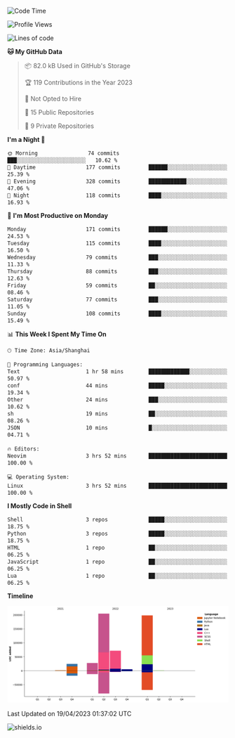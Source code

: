 <!--START_SECTION:waka-->
![Code Time](http://img.shields.io/badge/Code%20Time-250%20hrs%2032%20mins-blue)

![Profile Views](http://img.shields.io/badge/Profile%20Views-1-blue)

![Lines of code](https://img.shields.io/badge/From%20Hello%20World%20I%27ve%20Written-531.2%20thousand%20lines%20of%20code-blue)

**🐱 My GitHub Data** 

> 📦 82.0 kB Used in GitHub's Storage 
 > 
> 🏆 119 Contributions in the Year 2023
 > 
> 🚫 Not Opted to Hire
 > 
> 📜 15 Public Repositories 
 > 
> 🔑 9 Private Repositories 
 > 
**I'm a Night 🦉** 

```text
🌞 Morning                74 commits          ███░░░░░░░░░░░░░░░░░░░░░░   10.62 % 
🌆 Daytime                177 commits         ██████░░░░░░░░░░░░░░░░░░░   25.39 % 
🌃 Evening                328 commits         ████████████░░░░░░░░░░░░░   47.06 % 
🌙 Night                  118 commits         ████░░░░░░░░░░░░░░░░░░░░░   16.93 % 
```
📅 **I'm Most Productive on Monday** 

```text
Monday                   171 commits         ██████░░░░░░░░░░░░░░░░░░░   24.53 % 
Tuesday                  115 commits         ████░░░░░░░░░░░░░░░░░░░░░   16.50 % 
Wednesday                79 commits          ███░░░░░░░░░░░░░░░░░░░░░░   11.33 % 
Thursday                 88 commits          ███░░░░░░░░░░░░░░░░░░░░░░   12.63 % 
Friday                   59 commits          ██░░░░░░░░░░░░░░░░░░░░░░░   08.46 % 
Saturday                 77 commits          ███░░░░░░░░░░░░░░░░░░░░░░   11.05 % 
Sunday                   108 commits         ████░░░░░░░░░░░░░░░░░░░░░   15.49 % 
```


📊 **This Week I Spent My Time On** 

```text
🕑︎ Time Zone: Asia/Shanghai

💬 Programming Languages: 
Text                     1 hr 58 mins        █████████████░░░░░░░░░░░░   50.97 % 
conf                     44 mins             █████░░░░░░░░░░░░░░░░░░░░   19.34 % 
Other                    24 mins             ███░░░░░░░░░░░░░░░░░░░░░░   10.62 % 
sh                       19 mins             ██░░░░░░░░░░░░░░░░░░░░░░░   08.26 % 
JSON                     10 mins             █░░░░░░░░░░░░░░░░░░░░░░░░   04.71 % 

🔥 Editors: 
Neovim                   3 hrs 52 mins       █████████████████████████   100.00 % 

💻 Operating System: 
Linux                    3 hrs 52 mins       █████████████████████████   100.00 % 
```

**I Mostly Code in Shell** 

```text
Shell                    3 repos             █████░░░░░░░░░░░░░░░░░░░░   18.75 % 
Python                   3 repos             █████░░░░░░░░░░░░░░░░░░░░   18.75 % 
HTML                     1 repo              ██░░░░░░░░░░░░░░░░░░░░░░░   06.25 % 
JavaScript               1 repo              ██░░░░░░░░░░░░░░░░░░░░░░░   06.25 % 
Lua                      1 repo              ██░░░░░░░░░░░░░░░░░░░░░░░   06.25 % 
```



**Timeline**

![Lines of Code chart](https://raw.githubusercontent.com/kopp4/kopp4/main/assets/bar_graph.png)


 Last Updated on 19/04/2023 01:37:02 UTC
<!--END_SECTION:waka-->
![shields.io](https://img.shields.io/github/commit-activity/w/kopp4/kopp4?color=g&label=abusing%20bot&style=flat-square)
